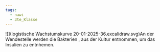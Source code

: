 ```yaml
---
tags:
  - nawi
  - 3te_Klasse
---
```

![](logistische Wachstumskurve 20-01-2025-36.excalidraw.svg)An der Wendestelle werden die Bakterien , aus der Kultur entnommen, um das Insulien zu entnhemen.